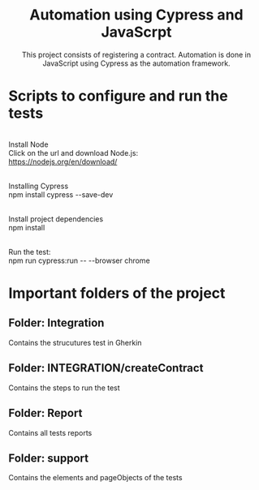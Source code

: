 <h1 align="center">Automation using Cypress and JavaScrpt</h1>
<p align="center">This project consists of registering a contract. Automation is done in JavaScript using Cypress as the automation framework.</p>

# Scripts to configure and run the tests

<br> Install Node </br>
Click on the url and download Node.js:  
https://nodejs.org/en/download/

<br> Installing Cypress </br>
npm install cypress --save-dev

<br>Install project dependencies</br>
npm install

<br>Run the test: </br>
npm run cypress:run -- --browser chrome


# Important folders of the project
## Folder: Integration
Contains the strucutures test in Gherkin

## Folder: INTEGRATION/createContract
Contains the steps to run the test

## Folder: Report
Contains all tests reports

## Folder: support
Contains the elements and pageObjects of the tests
